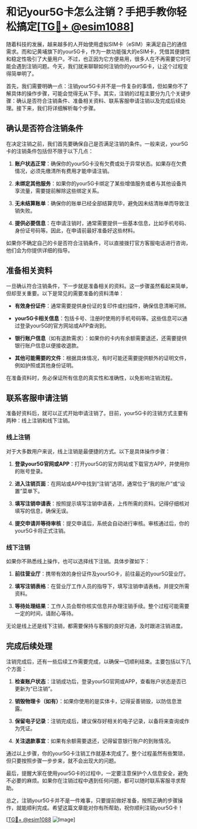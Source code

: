 # 和记your5G卡怎么注销？手把手教你轻松搞定[[TG💪+ @esim1088](https://t.me/s/esim1088)]

随着科技的发展，越来越多的人开始使用虚拟SIM卡（eSIM）来满足自己的通信需求。而和记黄埔旗下的your5G卡，作为一款功能强大的eSIM卡，凭借其便捷性和稳定性吸引了大量用户。不过，也正因为它方便易用，很多人在不再需要它时可能会遇到注销问题。今天，我们就来聊聊如何注销你的your5G卡，让这个过程变得简单明了。

首先，我们需要明确一点：注销your5G卡并不是一件复杂的事情，但如果你不了解具体的操作步骤，可能会觉得无从下手。其实，注销的过程主要分为几个关键步骤：确认是否符合注销条件、准备相关资料、联系客服申请注销以及完成后续处理。接下来，我们将详细解析每个步骤。

## 确认是否符合注销条件

在决定注销之前，我们首先要确保自己是否满足注销的条件。一般来说，your5G卡的注销条件包括但不限于以下几点：

1. **账户状态正常**：确保你的your5G卡没有欠费或处于异常状态。如果存在欠费情况，必须先缴清所有费用才能申请注销。
   
2. **未绑定其他服务**：如果你的your5G卡绑定了某些增值服务或者与其他设备共享流量，需要提前解除这些绑定关系。

3. **无未结算账单**：确保你的账单已经全部结算完毕，避免因未结清账单而导致注销失败。

4. **提供必要信息**：在申请注销时，通常需要提供一些基本信息，比如手机号码、身份证号码等。因此，在申请前最好准备好这些材料。

如果你不确定自己的卡是否符合注销条件，可以直接拨打官方客服电话进行咨询，他们会为你提供详细的指导。

## 准备相关资料

一旦确认符合注销条件，下一步就是准备相关的资料。这一步骤虽然看起来简单，但却至关重要。以下是常见的需要准备的资料清单：

- **有效身份证件**：通常需要提供身份证的复印件或扫描件，确保信息清晰可辨。
  
- **your5G卡相关信息**：包括卡号、注册时使用的手机号码等。这些信息可以通过登录your5G的官方网站或APP查询到。

- **银行账户信息**（如有退款需求）：如果你的卡内有余额需要退还，还需要提供银行账户信息以便接收退款。

- **其他可能需要的文件**：根据具体情况，有时可能还需要提供额外的证明文件，例如护照或其他身份证明。

在准备资料时，务必保证所有信息的真实性和准确性，以免影响注销流程。

## 联系客服申请注销

准备好资料后，就可以正式开始申请注销了。目前，your5G卡的注销方式主要有两种：线上注销和线下注销。

### 线上注销

对于大多数用户来说，线上注销是最便捷的方式。以下是具体操作步骤：

1. **登录your5G官网或APP**：打开your5G的官方网站或下载官方APP，并使用你的账号登录。

2. **进入注销页面**：在网站或APP中找到“注销”选项，通常位于“我的账户”或“设置”菜单下。

3. **填写注销申请表**：按照提示填写注销申请表，上传所需的资料。记得仔细核对填写的信息，确保无误。

4. **提交申请并等待审核**：提交申请后，系统会自动进行审核。审核通过后，你的your5G卡将正式注销。

### 线下注销

如果你不熟悉线上操作，也可以选择线下注销。具体步骤如下：

1. **前往营业厅**：携带有效的身份证件及your5G卡，前往最近的your5G营业厅。

2. **填写注销表格**：在营业厅工作人员的指导下，填写注销申请表格，并提交所需资料。

3. **等待处理结果**：工作人员会帮你核实信息并办理注销手续。整个过程可能需要一定的时间，请耐心等待。

无论是线上还是线下注销，都需要保持与客服的良好沟通，及时跟进注销进度。

## 完成后续处理

注销完成后，还有一些后续工作需要完成，以确保一切顺利结束。主要包括以下几个方面：

1. **检查账户状态**：注销成功后，登录your5G官网或APP，查看账户状态是否已更新为“已注销”。

2. **销毁物理卡（如有）**：如果你使用的是实体卡，记得妥善销毁，以防信息泄露。

3. **保留电子记录**：注销完成后，建议保存好相关的电子记录，以备将来查询或作为凭证。

4. **关注退款事宜**：如果有余额需要退还，记得留意银行账户的到账情况。

通过以上步骤，你的your5G卡注销工作就基本完成了。整个过程虽然有些繁琐，但只要按照步骤一步步来，就不会出现大的问题。

最后，提醒大家在使用your5G卡的过程中，一定要注意保护个人信息安全，避免不必要的麻烦。如果你在注销过程中遇到任何问题，都可以随时联系客服寻求帮助。

总之，注销your5G卡并不是一件难事，只要提前做好准备，按照正确的步骤操作，就能顺利完成。希望这篇文章能对你有所帮助，祝你顺利注销your5G卡！

[[TG💪+ @esim1088](https://t.me/s/esim1088) ![Image](https://i.postimg.cc/4NQfJmqS/Snipaste-2025-05-13-00-14-12.png)]